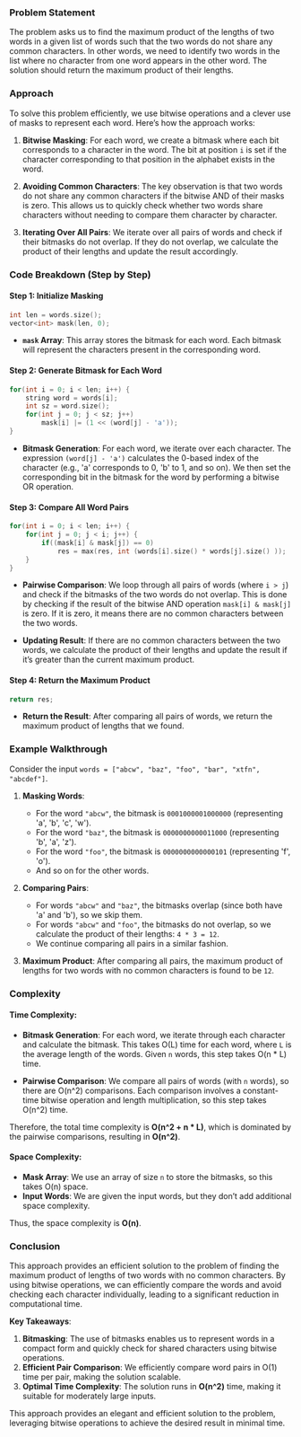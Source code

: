 ### Problem Statement

The problem asks us to find the maximum product of the lengths of two words in a given list of words such that the two words do not share any common characters. In other words, we need to identify two words in the list where no character from one word appears in the other word. The solution should return the maximum product of their lengths.

### Approach

To solve this problem efficiently, we use bitwise operations and a clever use of masks to represent each word. Here’s how the approach works:

1. **Bitwise Masking**: For each word, we create a bitmask where each bit corresponds to a character in the word. The bit at position `i` is set if the character corresponding to that position in the alphabet exists in the word.

2. **Avoiding Common Characters**: The key observation is that two words do not share any common characters if the bitwise AND of their masks is zero. This allows us to quickly check whether two words share characters without needing to compare them character by character.

3. **Iterating Over All Pairs**: We iterate over all pairs of words and check if their bitmasks do not overlap. If they do not overlap, we calculate the product of their lengths and update the result accordingly.

### Code Breakdown (Step by Step)

#### Step 1: Initialize Masking

```cpp
int len = words.size();
vector<int> mask(len, 0);
```

- **`mask` Array**: This array stores the bitmask for each word. Each bitmask will represent the characters present in the corresponding word.

#### Step 2: Generate Bitmask for Each Word

```cpp
for(int i = 0; i < len; i++) {
    string word = words[i];
    int sz = word.size();
    for(int j = 0; j < sz; j++)
        mask[i] |= (1 << (word[j] - 'a'));
}
```

- **Bitmask Generation**: For each word, we iterate over each character. The expression `(word[j] - 'a')` calculates the 0-based index of the character (e.g., 'a' corresponds to 0, 'b' to 1, and so on). We then set the corresponding bit in the bitmask for the word by performing a bitwise OR operation.

#### Step 3: Compare All Word Pairs

```cpp
for(int i = 0; i < len; i++) {
    for(int j = 0; j < i; j++) {
        if((mask[i] & mask[j]) == 0)
            res = max(res, int (words[i].size() * words[j].size() ));
    }
}
```

- **Pairwise Comparison**: We loop through all pairs of words (where `i > j`) and check if the bitmasks of the two words do not overlap. This is done by checking if the result of the bitwise AND operation `mask[i] & mask[j]` is zero. If it is zero, it means there are no common characters between the two words.

- **Updating Result**: If there are no common characters between the two words, we calculate the product of their lengths and update the result if it’s greater than the current maximum product.

#### Step 4: Return the Maximum Product

```cpp
return res;
```

- **Return the Result**: After comparing all pairs of words, we return the maximum product of lengths that we found.

### Example Walkthrough

Consider the input `words = ["abcw", "baz", "foo", "bar", "xtfn", "abcdef"]`.

1. **Masking Words**: 
   - For the word `"abcw"`, the bitmask is `0001000001000000` (representing 'a', 'b', 'c', 'w').
   - For the word `"baz"`, the bitmask is `0000000000011000` (representing 'b', 'a', 'z').
   - For the word `"foo"`, the bitmask is `0000000000000101` (representing 'f', 'o').
   - And so on for the other words.

2. **Comparing Pairs**: 
   - For words `"abcw"` and `"baz"`, the bitmasks overlap (since both have 'a' and 'b'), so we skip them.
   - For words `"abcw"` and `"foo"`, the bitmasks do not overlap, so we calculate the product of their lengths: `4 * 3 = 12`.
   - We continue comparing all pairs in a similar fashion.

3. **Maximum Product**: After comparing all pairs, the maximum product of lengths for two words with no common characters is found to be `12`.

### Complexity

#### Time Complexity:
- **Bitmask Generation**: For each word, we iterate through each character and calculate the bitmask. This takes O(L) time for each word, where `L` is the average length of the words. Given `n` words, this step takes O(n * L) time.
  
- **Pairwise Comparison**: We compare all pairs of words (with `n` words), so there are O(n^2) comparisons. Each comparison involves a constant-time bitwise operation and length multiplication, so this step takes O(n^2) time.

Therefore, the total time complexity is **O(n^2 + n * L)**, which is dominated by the pairwise comparisons, resulting in **O(n^2)**.

#### Space Complexity:
- **Mask Array**: We use an array of size `n` to store the bitmasks, so this takes O(n) space.
- **Input Words**: We are given the input words, but they don’t add additional space complexity.

Thus, the space complexity is **O(n)**.

### Conclusion

This approach provides an efficient solution to the problem of finding the maximum product of lengths of two words with no common characters. By using bitwise operations, we can efficiently compare the words and avoid checking each character individually, leading to a significant reduction in computational time.

**Key Takeaways**:
1. **Bitmasking**: The use of bitmasks enables us to represent words in a compact form and quickly check for shared characters using bitwise operations.
2. **Efficient Pair Comparison**: We efficiently compare word pairs in O(1) time per pair, making the solution scalable.
3. **Optimal Time Complexity**: The solution runs in **O(n^2)** time, making it suitable for moderately large inputs.

This approach provides an elegant and efficient solution to the problem, leveraging bitwise operations to achieve the desired result in minimal time.